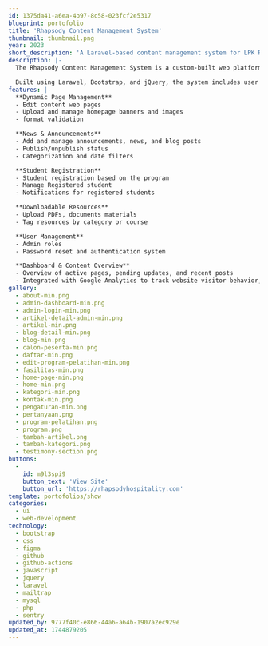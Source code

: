 ```yaml
---
id: 1375da41-a6ea-4b97-8c58-023fcf2e5317
blueprint: portofolio
title: 'Rhapsody Content Management System'
thumbnail: thumbnail.png
year: 2023
short_description: 'A Laravel-based content management system for LPK Rhapsody with dynamic page editing, media uploads, announcements, and role-based access. Integrated with Google Analytics for content performance tracking'
description: |-
  The Rhapsody Content Management System is a custom-built web platform developed for LPK Rhapsody to manage and update website content dynamically without technical expertise. Designed to provide full control over website pages content, learning programs updates, Blogs, and announcements, the CMS empowers the LPK Rhapsody team to maintain their online presence with ease.

  Built using Laravel, Bootstrap, and jQuery, the system includes user authentication, media uploads. The CMS is also integrated with Google Analytics to track website visitor behavior, page performance, and traffic sources—helping administrators make data-driven decisions. The CMS was deployed on a VPS automated via GitHub Actions CI/CD, ensuring fast and reliable content updates.
features: |-
  **Dynamic Page Management**
  - Edit content web pages
  - Upload and manage homepage banners and images
  - format validation

  **News & Announcements**
  - Add and manage announcements, news, and blog posts
  - Publish/unpublish status
  - Categorization and date filters

  **Student Registration**
  - Student registration based on the program
  - Manage Registered student
  - Notifications for registered students

  **Downloadable Resources**
  - Upload PDFs, documents materials
  - Tag resources by category or course

  **User Management**
  - Admin roles
  - Password reset and authentication system

  **Dashboard & Content Overview**
  - Overview of active pages, pending updates, and recent posts
  - Integrated with Google Analytics to track website visitor behavior, page performance, and traffic sources
gallery:
  - about-min.png
  - admin-dashboard-min.png
  - admin-login-min.png
  - artikel-detail-admin-min.png
  - artikel-min.png
  - blog-detail-min.png
  - blog-min.png
  - calon-peserta-min.png
  - daftar-min.png
  - edit-program-pelatihan-min.png
  - fasilitas-min.png
  - home-page-min.png
  - home-min.png
  - kategori-min.png
  - kontak-min.png
  - pengaturan-min.png
  - pertanyaan.png
  - program-pelatihan.png
  - program.png
  - tambah-artikel.png
  - tambah-kategori.png
  - testimony-section.png
buttons:
  -
    id: m9l3spi9
    button_text: 'View Site'
    button_url: 'https://rhapsodyhospitality.com'
template: portofolios/show
categories:
  - ui
  - web-development
technology:
  - bootstrap
  - css
  - figma
  - github
  - github-actions
  - javascript
  - jquery
  - laravel
  - mailtrap
  - mysql
  - php
  - sentry
updated_by: 9777f40c-e866-44a6-a64b-1907a2ec929e
updated_at: 1744879205
---
```

